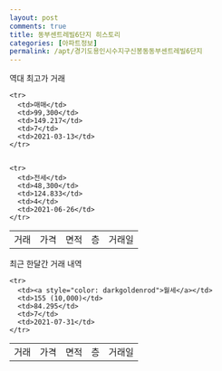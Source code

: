 ```yaml
---
layout: post
comments: true
title: 동부센트레빌6단지 히스토리
categories: [아파트정보]
permalink: /apt/경기도용인시수지구신봉동동부센트레빌6단지
---
```


역대 최고가 거래
<table class="sortable">
    <tr>
      <td>거래</td>
      <td>가격</td>
      <td>면적</td>
      <td>층</td>
      <td>거래일</td>
    </tr>
    
    <tr>
      <td>매매</td>
      <td>99,300</td>
      <td>149.217</td>
      <td>7</td>
      <td>2021-03-13</td>
    </tr>
        
    
    <tr>
      <td>전세</td>
      <td>48,300</td>
      <td>124.833</td>
      <td>4</td>
      <td>2021-06-26</td>
    </tr>
        
    
</table>

최근 한달간 거래 내역

<font size='small'>
<table class="sortable">
    <tr>
      <td>거래</td>
      <td>가격</td>
      <td>면적</td>
      <td>층</td>
      <td>거래일</td>
    </tr>

    <tr>
      <td><a style="color: darkgoldenrod">월세</a></td>
      <td>155 (10,000)</td>
      <td>84.295</td>
      <td>7</td>
      <td>2021-07-31</td>
    </tr>
      
</table>
</font>

